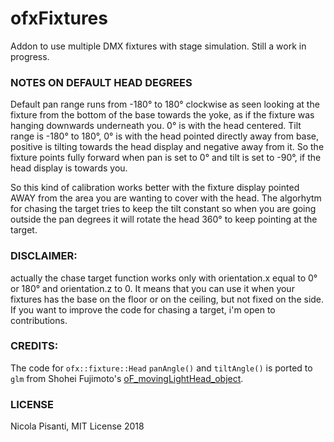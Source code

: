 ofxFixtures
=====================================

Addon to use multiple DMX fixtures with stage simulation. Still a work in progress.

### NOTES ON DEFAULT HEAD DEGREES
Default pan range runs from -180° to 180° clockwise as seen looking at the fixture from the bottom of the base towards the yoke, as if the fixture was hanging downwards underneath you. 0° is with the head centered.
Tilt range is -180° to 180°, 0° is with the head pointed directly away from base, positive is tilting towards the head display and negative away from it. So the fixture points fully forward when pan is set to 0° and tilt is set to -90°, if the head display is towards you.

So this kind of calibration works better with the fixture display pointed AWAY from the area you are wanting to cover with the head. The algorhytm for chasing the target tries to keep the tilt constant so when you are going outside the pan degrees it will rotate the head 360° to keep pointing at the target.

### DISCLAIMER: 
actually the chase target function works only with orientation.x equal to 0° or 180° and orientation.z to 0. It means that you can use it when your fixtures has the base on the floor or on the ceiling, but not fixed on the side. If you want to improve the code for chasing a target, i'm open to contributions.

### CREDITS:
The code for `ofx::fixture::Head` `panAngle()` and `tiltAngle()` is ported to `glm` from Shohei Fujimoto's [oF_movingLightHead_object](https://github.com/sfjmt/oF_movingLightHead_object).

### LICENSE
Nicola Pisanti, MIT License 2018
